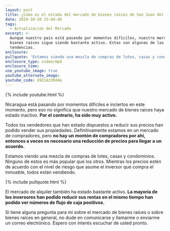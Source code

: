 ```yaml
---
layout: post
title: ¿Cómo es el estado del mercado de bienes raíces de San Juan del Sur?
date: 2019-10-28 15:44:46
tags:
  - Actualización del Mercado
excerpt: >-
  Aunque nuestro país está pasando por momentos difíciles, nuestro mercado de
  bienes raíces sigue siendo bastante activo. Estas son algunas de las últimas
  tendencias.
enclosure:
pullquote: 'Estamos viendo una mezcla de compras de lotes, casas y condominios.'
enclosure_type: video/mp4
enclosure_time:
use_youtube_image: true
youtube_alternate_image:
youtube_code: X9ZiA33Kd4o
---
```


{% include youtube.html %}

Nicaragua est&aacute; pasando por momentos dif&iacute;ciles e inciertos en este momento, pero eso no significa que nuestro mercado de bienes ra&iacute;ces haya estado inactivo. **Por el contrario, ha sido muy activo.**

Todos los vendedores que han estado dispuestos a reducir sus precios han podido vender sus propiedades. Definitivamente estamos en un mercado de compradores, pero **no hay un mont&oacute;n de compradores por ah&iacute;, entonces a veces es necesario una reducci&oacute;n de precios para llegar a un acuerdo.**

Estamos viendo una mezcla de compras de lotes, casas y condominios. Ninguno de estos es m&aacute;s popular que los otros. Mientras los precios est&eacute;n de acuerdo con el nivel de riesgo que asume el inversor que compra el inmueble, todos est&aacute;n vendiendo.

{% include pullquote.html %}

El mercado de alquiler tambi&eacute;n ha estado bastante activo. **La mayor&iacute;a de los inversores han podido reducir sus rentas en el mismo tiempo han podido ver n&uacute;meros de flujo de caja positivos.**

Si tiene alguna pregunta para m&iacute; sobre el mercado de bienes ra&iacute;ces o sobre bienes ra&iacute;ces en general, no dude en comunicarse y llamarme o enviarme un correo electr&oacute;nico. Espero con inter&eacute;s escuchar de usted pronto.

&nbsp;